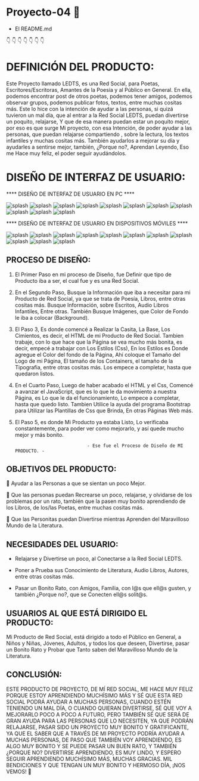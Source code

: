 # Proyecto-04 🧡

- El README.md 

👇 👇 👇 👇 👇 👇 👇

# DEFINICIÓN DEL PRODUCTO:
Este Proyecto  llamado LEDTS, es una Red Social, para Poetas, Escritores/Escritoras, Amantes de la Poesia y al Público en General. En ella, podemos encontrar post de otros poetas, podemos tener amigos, podemos observar grupos, podemos publicar fotos, textos, entre muchas cositas más. Este lo hice con la intención de ayudar a las personas, si quizá tuvieron un mal día, que al entrar a la Red Social LEDTS, puedan divertirse un poquito, relajarse, Y que de esa manera puedan estar un poquito mejor, por eso es que surge Mi proyecto, con esa Intención, de poder ayudar a las personas, que puedan relajarse compartiendo , sobre la lectura,  los textos infantiles y muchas cositas más. También ayudarlos a mejorar su día y ayudarles a sentirse mejor, también, ¿Porque no?, Aprendan Leyendo, Eso me Hace muy feliz, el poder seguir ayudándolos. 
 
# DISEÑO DE INTERFAZ DE USUARIO:

**** DISEÑO DE INTERFAZ DE USUARIO EN PC ****

![splash](assets/images/iniciopc.jpeg)
![splash](assets/images/iniciarsesionpc.jpeg)
![splash](assets/images/tienesproblemaspc.jpeg)
![splash](assets/images/home1pc.jpeg)
![splash](assets/images/home2pc.jpeg)
![splash](assets/images/publideejemplo1pc.jpeg)
![splash](assets/images/publideejemplo2pc.jpeg)
![splash](assets/images/listadeamigospc.jpeg)
![splash](assets/images/perfil1pc.jpeg)
![splash](assets/images/perfil2pc.jpeg)
![splash](assets/images/cerrarsesionpc.jpeg)


**** DISEÑO DE INTERFAZ DE USUARIO EN DISPOSITIVOS MÓVILES ****

![splash](assets/images/iniciocelu.jpeg)
![splash](assets/images/iniciarsesioncelu.jpeg)
![splash](assets/images/registrarsecelu.jpeg)
![splash](assets/images/tienesproblemascelu.jpeg)
![splash](assets/images/home1celu.jpeg)
![splash](assets/images/home2celu.jpeg)
![splash](assets/images/publideejemplo1celu.jpeg)
![splash](assets/images/listadeamigoscelu.jpeg)
![splash](assets/images/perfil1celu.jpeg)
![splash](assets/images/perfil2celu.jpeg)
![splash](assets/images/cerrarsesioncelu.jpeg)


## PROCESO DE DISEÑO:

1) El Primer Paso en mi proceso de Diseño, fue Definir que tipo de Producto iba a ser, el cual fue y es una Red Social.

2) En el Segundo Paso, Busque la Información que iba a necesitar para mi Producto de Red Social, ya que se trata de Poesía, Libros, entre otras cositas más. Busque Información, sobre Escritos, Audio Libros Infantiles, Entre otras. También Busque Imágenes, que Color de Fondo le iba a colocar (Background).

3) El Paso 3, Es donde comencé a Realizar la Casita, La Base, Los Cimientos, es decir, el HTML de mi Producto de Red Social. Tambien trabaje, con lo que hace que la Página se vea mucho más bonita, es decir, empecé a trabajar con Los Estilos (Css), En los Estilos es Donde agregue el Color del fondo de la Página, Ahí coloque el Tamaño del Logo de mi Página, El tamaño de los Containers, el tamaño de la Tipografia, entre otras cositas más. Los empece a completar, hasta que quedaron listos.

4) En el Cuarto Paso, Luego de haber acabado el HTML y el Css, Comencé a avanzar el JavaScript, que es lo que le da movimiento a nuestra Página, es Lo que le da el funcionamiento, Lo empece a completar, hasta que quedo listo. Tambien Utilice la ayuda del programa Bootstrap para Utilizar las Plantillas de Css que Brinda, En otras Páginas Web más.

5) El Paso 5, es donde Mi Producto ya estaba Listo, Lo verificaba constantemente, para poder ver como mejorarlo, y así quede mucho mejor y más bonito.

                                  - Ese fue el Proceso de Diseño de MI PRODUCTO. -


##  OBJETIVOS DEL PRODUCTO:

🧡 Ayudar a las Personas a que se sientan un poco Mejor.

🧡 Que las personas puedan Recrearse un poco, relajarse, y olvidarse de los problemas por un rato, también que la pasen muy bonito aprendiendo de los Libros, de los/las Poetas, entre muchas cositas más.

🧡 Que las Personitas puedan Divertirse mientras Aprenden del Maravilloso Mundo de la Literatura.


##  NECESIDADES DEL USUARIO:

* Relajarse y Divertirse un poco, al Conectarse a la Red Social LEDTS.

* Poner a Prueba sus Conocimiento de Literatura, Audio Libros, Autores, entre otras cositas más.

* Pasar un Bonito Rato, con Amigos, Familia, con l@s que ell@s gusten, y también ¿Porque no?, que se Conecten ell@s solit@s.


##  USUARIOS AL QUE ESTÁ DIRIGIDO EL PRODUCTO:

Mi Producto de Red Social, está dirigido a todo el Público en General, a Niños y Niñas, Jóvenes, Adultos, y todos los que deseen, Divertirse, pasar un Bonito Rato y Probar que Tanto saben del Maravilloso Mundo de la Literatura.


##  CONCLUSIÓN:

ESTE PRODUCTO DE PROYECTO, DE MÍ RED SOCIAL, ME HACE MUY FELIZ PORQUE ESTOY APRENDIENDO MUCHÍSIMO MÁS Y SÉ QUE ESTA RED SOCIAL PODRÁ AYUDAR A MUCHAS PERSONAS, CUANDO ESTÉN TENIENDO UN MAL DÍA, O CUANDO QUIERAN DIVERTIRSE, SÉ QUE VOY A MEJORARLO POCO A POCO A FUTURO, PERO TAMBIÉN SÉ QUE SERÁ DE GRAN AYUDA PARA LAS PERSONAS QUE LO NECESITEN, YA QUE PODRÁN RELAJARSE, PASAR SIDO UN PROYECTO MUY BONITO Y GRATIFICANTE, YA QUE EL SABER QUE A TRAVÉS DE MI PROYECTO PODRÍA AYUDAR A MUCHAS PERSONAS, DE PASO QUE TAMBIÉN VOY APRENDIENDO, ES ALGO MUY BONITO Y SE PUEDE PASAR UN BUEN RATO, Y TAMBIÉN ¿PORQUE NO? DIVERTIRSE APRENDIENDO, ES MUY LINDO, Y ESPERO SEGUIR APRENDIENDO MUCHÍSIMO MÁS, MUCHAS GRACIAS. MIL BENDICIONES Y QUE TENGAN UN MUY BONITO Y HERMOSO DÍA, ¡NOS VEMOS! 🧡
